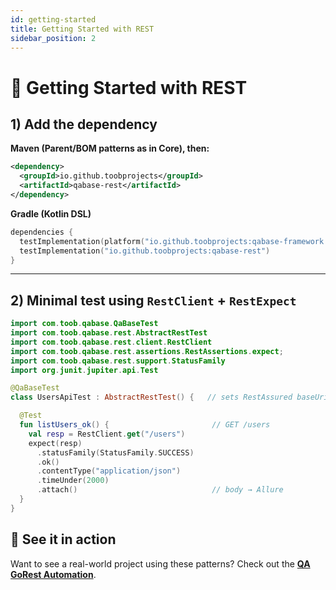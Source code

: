 ```yaml
---
id: getting-started
title: Getting Started with REST
sidebar_position: 2
---
```


# 🚀 Getting Started with REST

## 1) Add the dependency

**Maven (Parent/BOM patterns as in Core), then:**
```xml
<dependency>
  <groupId>io.github.toobprojects</groupId>
  <artifactId>qabase-rest</artifactId>
</dependency>
```

**Gradle (Kotlin DSL)**
```kotlin
dependencies {
  testImplementation(platform("io.github.toobprojects:qabase-framework:2.0.0"))
  testImplementation("io.github.toobprojects:qabase-rest")
}
```

---

## 2) Minimal test using `RestClient` + `RestExpect`

```kotlin
import com.toob.qabase.QaBaseTest
import com.toob.qabase.rest.AbstractRestTest
import com.toob.qabase.rest.client.RestClient
import com.toob.qabase.rest.assertions.RestAssertions.expect;
import com.toob.qabase.rest.support.StatusFamily
import org.junit.jupiter.api.Test

@QaBaseTest
class UsersApiTest : AbstractRestTest() {   // sets RestAssured baseUri from config

  @Test
  fun listUsers_ok() {                       // GET /users
    val resp = RestClient.get("/users")
    expect(resp)
      .statusFamily(StatusFamily.SUCCESS)
      .ok()
      .contentType("application/json")
      .timeUnder(2000)
      .attach()                              // body → Allure
  }
}
```

## 🔗 See it in action

Want to see a real-world project using these patterns? Check out the [**QA GoRest Automation**](https://github.com/tlmatjuda/qa-gorest-automation).

